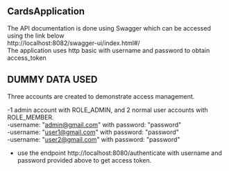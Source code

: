## CardsApplication
The API documentation is done using Swagger which can be accessed using the link below<br>
http://localhost:8082/swagger-ui/index.html#/<br>
The application uses http basic with username and password to obtain access_token
## DUMMY DATA USED
Three accounts are created to demonstrate access management.<br>

-1 admin account with ROLE_ADMIN, and 2 normal user accounts with ROLE_MEMBER.<br>
-username: "admin@gmail.com" with password: "password"<br>
-username: "user1@gmail.com" with password: "password"<br>
-username: "user2@gmail.com" with password: "password"<br>
- use the endpoint http://localhost:8080/authenticate with username and password provided above to get access token.
